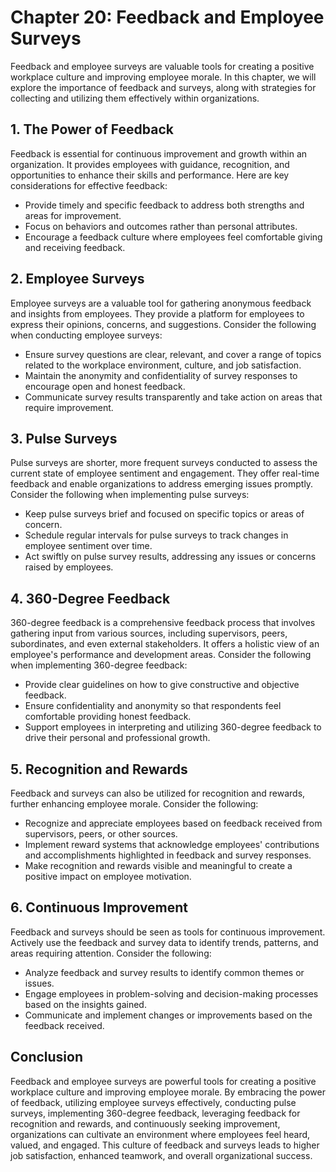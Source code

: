 Chapter 20: Feedback and Employee Surveys
=========================================

Feedback and employee surveys are valuable tools for creating a positive workplace culture and improving employee morale. In this chapter, we will explore the importance of feedback and surveys, along with strategies for collecting and utilizing them effectively within organizations.

**1. The Power of Feedback**
----------------------------

Feedback is essential for continuous improvement and growth within an organization. It provides employees with guidance, recognition, and opportunities to enhance their skills and performance. Here are key considerations for effective feedback:

* Provide timely and specific feedback to address both strengths and areas for improvement.
* Focus on behaviors and outcomes rather than personal attributes.
* Encourage a feedback culture where employees feel comfortable giving and receiving feedback.

**2. Employee Surveys**
-----------------------

Employee surveys are a valuable tool for gathering anonymous feedback and insights from employees. They provide a platform for employees to express their opinions, concerns, and suggestions. Consider the following when conducting employee surveys:

* Ensure survey questions are clear, relevant, and cover a range of topics related to the workplace environment, culture, and job satisfaction.
* Maintain the anonymity and confidentiality of survey responses to encourage open and honest feedback.
* Communicate survey results transparently and take action on areas that require improvement.

**3. Pulse Surveys**
--------------------

Pulse surveys are shorter, more frequent surveys conducted to assess the current state of employee sentiment and engagement. They offer real-time feedback and enable organizations to address emerging issues promptly. Consider the following when implementing pulse surveys:

* Keep pulse surveys brief and focused on specific topics or areas of concern.
* Schedule regular intervals for pulse surveys to track changes in employee sentiment over time.
* Act swiftly on pulse survey results, addressing any issues or concerns raised by employees.

**4. 360-Degree Feedback**
--------------------------

360-degree feedback is a comprehensive feedback process that involves gathering input from various sources, including supervisors, peers, subordinates, and even external stakeholders. It offers a holistic view of an employee's performance and development areas. Consider the following when implementing 360-degree feedback:

* Provide clear guidelines on how to give constructive and objective feedback.
* Ensure confidentiality and anonymity so that respondents feel comfortable providing honest feedback.
* Support employees in interpreting and utilizing 360-degree feedback to drive their personal and professional growth.

**5. Recognition and Rewards**
------------------------------

Feedback and surveys can also be utilized for recognition and rewards, further enhancing employee morale. Consider the following:

* Recognize and appreciate employees based on feedback received from supervisors, peers, or other sources.
* Implement reward systems that acknowledge employees' contributions and accomplishments highlighted in feedback and survey responses.
* Make recognition and rewards visible and meaningful to create a positive impact on employee motivation.

**6. Continuous Improvement**
-----------------------------

Feedback and surveys should be seen as tools for continuous improvement. Actively use the feedback and survey data to identify trends, patterns, and areas requiring attention. Consider the following:

* Analyze feedback and survey results to identify common themes or issues.
* Engage employees in problem-solving and decision-making processes based on the insights gained.
* Communicate and implement changes or improvements based on the feedback received.

**Conclusion**
--------------

Feedback and employee surveys are powerful tools for creating a positive workplace culture and improving employee morale. By embracing the power of feedback, utilizing employee surveys effectively, conducting pulse surveys, implementing 360-degree feedback, leveraging feedback for recognition and rewards, and continuously seeking improvement, organizations can cultivate an environment where employees feel heard, valued, and engaged. This culture of feedback and surveys leads to higher job satisfaction, enhanced teamwork, and overall organizational success.
